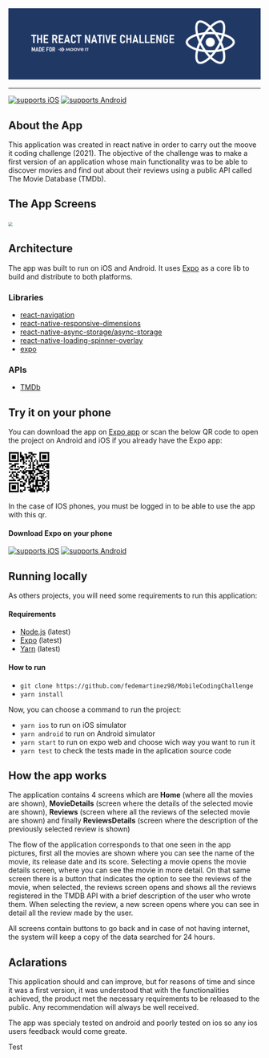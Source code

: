 <img src=".\app\assets\ReactNativeChallenge_Title.png" style="zoom: 67%;" />

---

[![supports iOS](https://img.shields.io/badge/iOS-4630EB.svg?style=flat-square&logo=APPLE&labelColor=999999&logoColor=fff)](https://expo.io/@fedemartinez98/the-movies-app)
[![supports Android](https://img.shields.io/badge/Android-4630EB.svg?style=flat-square&logo=ANDROID&labelColor=A4C639&logoColor=fff)](https://expo.io/@fedemartinez98/the-movies-app)

## About the App

This application was created in react native in order to carry out the moove it coding challenge (2021). The objective of the challenge was to make a first version of an application whose main functionality was to be able to discover movies and find out about their reviews using a public API called The Movie Database (TMDb).

## The App Screens

<img src=".\app\assets\AppScreens.png" style="zoom: 50%;" />

## Architecture

The app was built to run on iOS and Android. It uses [Expo](https://expo.io/) as a core lib to build and distribute to both platforms.

### Libraries

- [react-navigation](https://github.com/react-navigation/react-navigation)
- [react-native-responsive-dimensions](https://github.com/react-native-toolkit/react-native-responsive-dimensions#readme)
- [react-native-async-storage/async-storage](https://github.com/react-native-async-storage/async-storage)
- [react-native-loading-spinner-overlay](https://github.com/joinspontaneous/react-native-loading-spinner-overlay)
- [expo](https://github.com/expo/expo)

### APIs

- [TMDb](https://developers.themoviedb.org/3/getting-started/introduction)

## Try it on your phone

You can download the app on [Expo app](https://expo.io/@fedemartinez98/the-movies-app) or scan the below QR code to open the project on Android and iOS if you already have the Expo app:

<img src=".\app\assets\qr.PNG" style="zoom: 50%;" />

In the case of IOS phones, you must be logged in to be able to use the app with this qr.

#### Download Expo on your phone

[![supports iOS](https://img.shields.io/badge/iOS-4630EB.svg?style=flat-square&logo=APPLE&labelColor=999999&logoColor=fff)](https://itunes.com/apps/exponent)
[![supports Android](https://img.shields.io/badge/Android-4630EB.svg?style=flat-square&logo=ANDROID&labelColor=A4C639&logoColor=fff)](https://play.google.com/store/apps/details?id=host.exp.exponent)

## Running locally

As others projects, you will need some requirements to run this application:

#### Requirements

- [Node.js](https://nodejs.org/) (latest)
- [Expo](https://expo.io/) (latest)
- [Yarn](https://yarnpkg.com/) (latest)

#### How to run

- `git clone https://github.com/fedemartinez98/MobileCodingChallenge`
- `yarn install`

Now, you can choose a command to run the project:

- `yarn ios` to run on iOS simulator
- `yarn android` to run on Android simulator
- `yarn start` to run on expo web and choose wich way you want to run it
- `yarn test` to check the tests made in the aplication source code

## How the app works

The application contains 4 screens which are **Home** (where all the movies are shown), **MovieDetails** (screen where the details of the selected movie are shown), **Reviews** (screen where all the reviews of the selected movie are shown) and finally **ReviewsDetails** (screen where the description of the previously selected review is shown)

The flow of the application corresponds to that one seen in the app pictures, first all the movies are shown where you can see the name of the movie, its release date and its score. Selecting a movie opens the movie details screen, where you can see the movie in more detail. On that same screen there is a button that indicates the option to see the reviews of the movie, when selected, the reviews screen opens and shows all the reviews registered in the TMDB API with a brief description of the user who wrote them. When selecting the review, a new screen opens where you can see in detail all the review made by the user.

All screens contain buttons to go back and in case of not having internet, the system will keep a copy of the data searched for 24 hours.

## Aclarations

This application should and can improve, but for reasons of time and since it was a first version, it was understood that with the functionalities achieved, the product met the necessary requirements to be released to the public. Any recommendation will always be well received.

The app was specialy tested on android and poorly tested on ios so any ios users feedback would come greate.

Test
